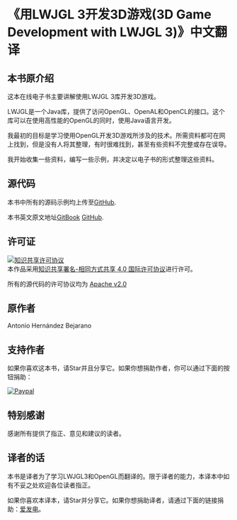 # 《用LWJGL 3开发3D游戏(3D Game Development with LWJGL 3)》中文翻译

## 本书原介绍
这本在线电子书主要讲解使用LWJGL 3库开发3D游戏。

LWJGL是一个Java库，提供了访问OpenGL、OpenAL和OpenCL的接口。这个库可以在使用高性能的OpenGL的同时，使用Java语言开发。

我最初的目标是学习使用OpenGL开发3D游戏所涉及的技术。所需资料都可在网上找到，但是没有人将其整理，有时很难找到，甚至有些资料不完整或存在误导。

我开始收集一些资料，编写一些示例，并决定以电子书的形式整理这些资料。

## 源代码

本书中所有的源码示例均上传至[GitHub](https://github.com/lwjglgamedev/lwjglbook).

本书英文原文地址[GitBook](https://legacy.gitbook.com/book/lwjglgamedev/3d-game-development-with-lwjgl/details) [GitHub](https://github.com/lwjglgamedev/lwjglbook-bookcontents).

## 许可证

<a rel="license" href="http://creativecommons.org/licenses/by-sa/4.0/"><img alt="知识共享许可协议" style="border-width:0" src="https://i.creativecommons.org/l/by-sa/4.0/88x31.png" /></a><br />本作品采用<a rel="license" href="http://creativecommons.org/licenses/by-sa/4.0/">知识共享署名-相同方式共享 4.0 国际许可协议</a>进行许可。

所有的源代码的许可协议均为 [Apache v2.0](https://www.apache.org/licenses/LICENSE-2.0 "Apache v2.0")

## 原作者
Antonio Hernández Bejarano

## 支持作者
如果你喜欢这本书，请Star并且分享它。如果你想捐助作者，你可以通过下面的按钮捐助：

[![Paypal](https://www.paypalobjects.com/en_US/i/btn/btn_donate_LG.gif)](https://www.paypal.com/cgi-bin/webscr?cmd=_s-xclick&hosted_button_id=5MH9AA9TPQQBN)

## 特别感谢
感谢所有提供了指正、意见和建议的读者。

## 译者的话
本书是译者为了学习LWJGL3和OpenGL而翻译的。限于译者的能力，本译本中如有不妥之处欢迎各位读者指正。

如果你喜欢本译本，请Star并分享它。如果你想捐助译者，请通过下面的链接捐助：[爱发电](https://afdian.net/@mouse)。
